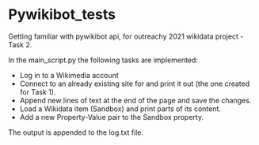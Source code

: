 # Pywikibot_tests
Getting familiar with pywikibot api, for outreachy 2021 wikidata project - Task 2.

In the main_script.py the following tasks are implemented:
  - Log in to a Wikimedia account
  - Connect to an already existing site for and print it out (the one created for Task 1).
  - Append new lines of text at the end of the page and save the changes.
  - Load a Wikidata item (Sandbox) and print parts of its content.
  - Add a new Property-Value pair to the Sandbox property.

The output is appended to the log.txt file.
